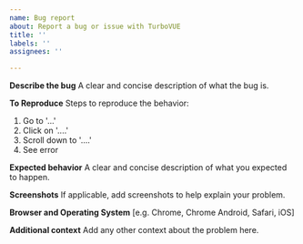 ```yaml
---
name: Bug report
about: Report a bug or issue with TurboVUE
title: ''
labels: ''
assignees: ''

---
```


**Describe the bug**
A clear and concise description of what the bug is.

**To Reproduce**
Steps to reproduce the behavior:
1. Go to '...'
2. Click on '....'
3. Scroll down to '....'
4. See error

**Expected behavior**
A clear and concise description of what you expected to happen.

**Screenshots**
If applicable, add screenshots to help explain your problem.

**Browser and Operating System**
[e.g. Chrome, Chrome Android, Safari, iOS]

**Additional context**
Add any other context about the problem here.
